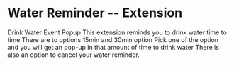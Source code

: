 # Water Reminder -- Extension

Drink Water Event Popup
This extension reminds you to drink water time to time 
There are to options 15min and 30min option 
Pick one of the option and you will get an pop-up in that amount of time to drink water
There is also an option to cancel your water reminder.
